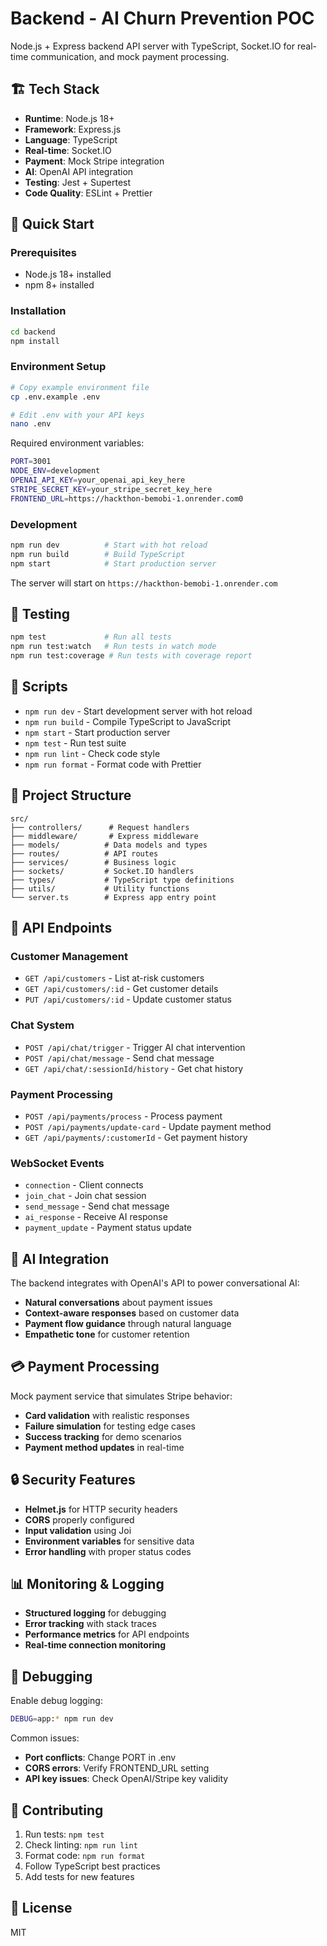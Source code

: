 # Backend - AI Churn Prevention POC

Node.js + Express backend API server with TypeScript, Socket.IO for real-time communication, and mock payment processing.

## 🏗️ Tech Stack

- **Runtime**: Node.js 18+
- **Framework**: Express.js
- **Language**: TypeScript
- **Real-time**: Socket.IO
- **Payment**: Mock Stripe integration
- **AI**: OpenAI API integration
- **Testing**: Jest + Supertest
- **Code Quality**: ESLint + Prettier

## 🚀 Quick Start

### Prerequisites
- Node.js 18+ installed
- npm 8+ installed

### Installation
```bash
cd backend
npm install
```

### Environment Setup
```bash
# Copy example environment file
cp .env.example .env

# Edit .env with your API keys
nano .env
```

Required environment variables:
```bash
PORT=3001
NODE_ENV=development
OPENAI_API_KEY=your_openai_api_key_here
STRIPE_SECRET_KEY=your_stripe_secret_key_here
FRONTEND_URL=https://hackthon-bemobi-1.onrender.com0
```

### Development
```bash
npm run dev          # Start with hot reload
npm run build        # Build TypeScript
npm start            # Start production server
```

The server will start on `https://hackthon-bemobi-1.onrender.com`

## 🧪 Testing

```bash
npm test             # Run all tests
npm run test:watch   # Run tests in watch mode
npm run test:coverage # Run tests with coverage report
```

## 🔧 Scripts

- `npm run dev` - Start development server with hot reload
- `npm run build` - Compile TypeScript to JavaScript
- `npm start` - Start production server
- `npm test` - Run test suite
- `npm run lint` - Check code style
- `npm run format` - Format code with Prettier

## 📁 Project Structure

```
src/
├── controllers/      # Request handlers
├── middleware/       # Express middleware
├── models/          # Data models and types
├── routes/          # API routes
├── services/        # Business logic
├── sockets/         # Socket.IO handlers
├── types/           # TypeScript type definitions
├── utils/           # Utility functions
└── server.ts        # Express app entry point
```

## 🔌 API Endpoints

### Customer Management
- `GET /api/customers` - List at-risk customers
- `GET /api/customers/:id` - Get customer details
- `PUT /api/customers/:id` - Update customer status

### Chat System
- `POST /api/chat/trigger` - Trigger AI chat intervention
- `POST /api/chat/message` - Send chat message
- `GET /api/chat/:sessionId/history` - Get chat history

### Payment Processing
- `POST /api/payments/process` - Process payment
- `POST /api/payments/update-card` - Update payment method
- `GET /api/payments/:customerId` - Get payment history

### WebSocket Events
- `connection` - Client connects
- `join_chat` - Join chat session
- `send_message` - Send chat message
- `ai_response` - Receive AI response
- `payment_update` - Payment status update

## 🧠 AI Integration

The backend integrates with OpenAI's API to power conversational AI:

- **Natural conversations** about payment issues
- **Context-aware responses** based on customer data
- **Payment flow guidance** through natural language
- **Empathetic tone** for customer retention

## 💳 Payment Processing

Mock payment service that simulates Stripe behavior:

- **Card validation** with realistic responses
- **Failure simulation** for testing edge cases
- **Success tracking** for demo scenarios
- **Payment method updates** in real-time

## 🔒 Security Features

- **Helmet.js** for HTTP security headers
- **CORS** properly configured
- **Input validation** using Joi
- **Environment variables** for sensitive data
- **Error handling** with proper status codes

## 📊 Monitoring & Logging

- **Structured logging** for debugging
- **Error tracking** with stack traces
- **Performance metrics** for API endpoints
- **Real-time connection monitoring**

## 🐛 Debugging

Enable debug logging:
```bash
DEBUG=app:* npm run dev
```

Common issues:
- **Port conflicts**: Change PORT in .env
- **CORS errors**: Verify FRONTEND_URL setting
- **API key issues**: Check OpenAI/Stripe key validity

## 🤝 Contributing

1. Run tests: `npm test`
2. Check linting: `npm run lint`
3. Format code: `npm run format`
4. Follow TypeScript best practices
5. Add tests for new features

## 📄 License

MIT